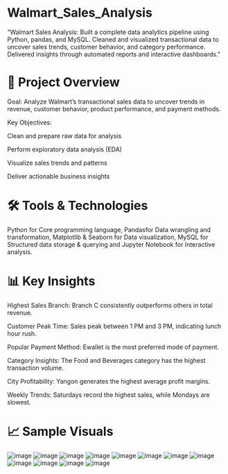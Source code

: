 # Walmart_Sales_Analysis
"Walmart Sales Analysis: Built a complete data analytics pipeline using Python, pandas, and MySQL. Cleaned and visualized transactional data to uncover sales trends, customer behavior, and category performance. Delivered insights through automated reports and interactive dashboards."

# 📌 Project Overview
Goal:
Analyze Walmart’s transactional sales data to uncover trends in revenue, customer behavior, product performance, and payment methods.

Key Objectives:

Clean and prepare raw data for analysis

Perform exploratory data analysis (EDA)

Visualize sales trends and patterns

Deliver actionable business insights

# 🛠️ Tools & Technologies
Python for Core programming language, Pandasfor Data wrangling and transformation, Matplotlib & Seaborn for	Data visualization, MySQL	for Structured data storage & querying and Jupyter Notebook	for Interactive analysis.

# 📊 Key Insights
Highest Sales Branch: Branch C consistently outperforms others in total revenue.

Customer Peak Time: Sales peak between 1 PM and 3 PM, indicating lunch hour rush.

Popular Payment Method: Ewallet is the most preferred mode of payment.

Category Insights: The Food and Beverages category has the highest transaction volume.

City Profitability: Yangon generates the highest average profit margins.

Weekly Trends: Saturdays record the highest sales, while Mondays are slowest.

# 📈 Sample Visuals
![image](https://github.com/user-attachments/assets/21b7076d-a6da-4878-978f-ee1ab0975d7c)
![image](https://github.com/user-attachments/assets/54cb9033-3bba-47c7-9ee6-e77bdf902713)
![image](https://github.com/user-attachments/assets/e7be0faa-933d-4897-8fcc-2537d55841ce)
![image](https://github.com/user-attachments/assets/73202dda-690d-43e7-aa7f-4247bc273c47)
![image](https://github.com/user-attachments/assets/7a9ec726-8f48-49ac-9e53-4b77c8b49143)
![image](https://github.com/user-attachments/assets/926f7752-3865-4936-ab0d-ee46e4a36bb6)
![image](https://github.com/user-attachments/assets/876ec010-2981-481a-97db-42f7bea6e3c0)
![image](https://github.com/user-attachments/assets/35308fc3-6dc0-4e15-891e-3ca164cb379c)
![image](https://github.com/user-attachments/assets/099c3a62-cdee-4f68-90d6-92ebe504f7d9)
![image](https://github.com/user-attachments/assets/83416e03-5c2d-4726-88ce-b81b70ac3080)
![image](https://github.com/user-attachments/assets/21cd642c-1cff-4367-a67c-8fc7dbab1bc1)
![image](https://github.com/user-attachments/assets/5835729e-6c4b-4f3e-b5bf-1139e9b1f221)
